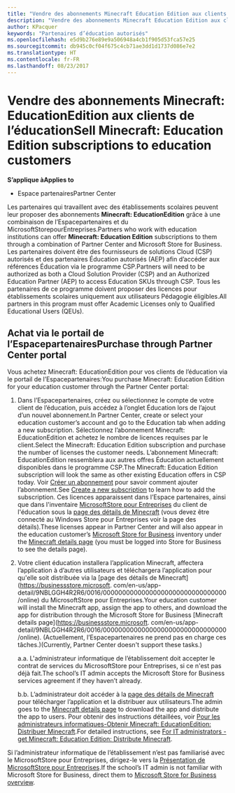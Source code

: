 ```yaml
---
title: "Vendre des abonnements Minecraft Education Edition aux clients de l’éducation"
description: "Vendre des abonnements Minecraft Education Edition aux clients de l’éducation"
author: KPacquer
keywords: "Partenaires d’éducation autorisés"
ms.openlocfilehash: e5d9b276e89e9a506948a4cb1f905d53fca57e25
ms.sourcegitcommit: db945c0cf04f675c4cb71ae3dd1d1737d086e7e2
ms.translationtype: HT
ms.contentlocale: fr-FR
ms.lasthandoff: 08/23/2017
---
```

# <a name="sell-minecraft-education-edition-subscriptions-to-education-customers"></a><span data-ttu-id="03717-104">Vendre des abonnements Minecraft: EducationEdition aux clients de l’éducation</span><span class="sxs-lookup"><span data-stu-id="03717-104">Sell Minecraft: Education Edition subscriptions to education customers</span></span>

**<span data-ttu-id="03717-105">S’applique à</span><span class="sxs-lookup"><span data-stu-id="03717-105">Applies to</span></span>**

-  <span data-ttu-id="03717-106">Espace partenaires</span><span class="sxs-lookup"><span data-stu-id="03717-106">Partner Center</span></span>

<span data-ttu-id="03717-107">Les partenaires qui travaillent avec des établissements scolaires peuvent leur proposer des abonnements **Minecraft: EducationEdition** grâce à une combinaison de l’Espacepartenaires et du MicrosoftStorepourEntreprises.</span><span class="sxs-lookup"><span data-stu-id="03717-107">Partners who work with education institutions can offer **Minecraft: Education Edition** subscriptions to them through a combination of Partner Center and Microsoft Store for Business.</span></span>  <span data-ttu-id="03717-108">Les partenaires doivent être des fournisseurs de solutions Cloud (CSP) autorisés et des partenaires Éducation autorisés (AEP) afin d’accéder aux références Éducation via le programme CSP.</span><span class="sxs-lookup"><span data-stu-id="03717-108">Partners will need to be authorized as both a Cloud Solution Provider (CSP) and an Authorized Education Partner (AEP) to access Education SKUs through CSP.</span></span>  <span data-ttu-id="03717-109">Tous les partenaires de ce programme doivent proposer des licences pour établissements scolaires uniquement aux utilisateurs Pédagogie éligibles.</span><span class="sxs-lookup"><span data-stu-id="03717-109">All partners in this program must offer Academic Licenses only to Qualified Educational Users (QEUs).</span></span> 

## <a name="purchase-through-partner-center-portal"></a><span data-ttu-id="03717-110">Achat via le portail de l’Espacepartenaires</span><span class="sxs-lookup"><span data-stu-id="03717-110">Purchase through Partner Center portal</span></span> 
<span data-ttu-id="03717-111">Vous achetez Minecraft: EducationEdition pour vos clients de l’éducation via le portail de l’Espacepartenaires:</span><span class="sxs-lookup"><span data-stu-id="03717-111">You purchase Minecraft: Education Edition for your education customer through the Partner Center portal:</span></span> 

  1.  <span data-ttu-id="03717-112">Dans l’Espacepartenaires, créez ou sélectionnez le compte de votre client de l’éducation, puis accédez à l’onglet Éducation lors de l’ajout d’un nouvel abonnement.</span><span class="sxs-lookup"><span data-stu-id="03717-112">In Partner Center, create or select your education customer’s account and go to the Education tab when adding a new subscription.</span></span>  <span data-ttu-id="03717-113">Sélectionnez l’abonnement Minecraft: EducationEdition et achetez le nombre de licences requises par le client.</span><span class="sxs-lookup"><span data-stu-id="03717-113">Select the Minecraft: Education Edition subscription and purchase the number of licenses the customer needs.</span></span> <span data-ttu-id="03717-114">L’abonnement Minecraft: EducationEdition ressemblera aux autres offres Éducation actuellement disponibles dans le programme CSP.</span><span class="sxs-lookup"><span data-stu-id="03717-114">The Minecraft: Education Edition subscription will look the same as other existing Education offers in CSP today.</span></span> <span data-ttu-id="03717-115">Voir [Créer un abonnement](create-a-new-subscription.md) pour savoir comment ajouter l’abonnement.</span><span class="sxs-lookup"><span data-stu-id="03717-115">See [Create a new subscription](create-a-new-subscription.md) to learn how to add the subscription.</span></span> <span data-ttu-id="03717-116">Ces licences apparaissent dans l’Espace partenaires, ainsi que dans l'inventaire [MicrosoftStore pour Entreprises](https://www.microsoft.com/business-store) du client de l'éducation sous la [page des détails de Minecraft](https://businessstore.microsoft.com/en-us/app-detail/9NBLGGH4R2R6/0016/00000000000000000000000000000000/online) (vous devez être connecté au Windows Store pour Entreprises voir la page des détails).</span><span class="sxs-lookup"><span data-stu-id="03717-116">These licenses appear in Partner Center and will also appear in the education customer’s [Microsoft Store for Business](https://www.microsoft.com/business-store) inventory under the [Minecraft details page](https://businessstore.microsoft.com/en-us/app-detail/9NBLGGH4R2R6/0016/00000000000000000000000000000000/online) (you must be logged into Store for Business to see the details page).</span></span> 

  2.  <span data-ttu-id="03717-117">Votre client éducation installera l’application Minecraft, affectera l’application à d’autres utilisateurs et téléchargera l’application pour qu'elle soit distribuée via la [page des détails de Minecraft](https://businessstore.microsoft. com/en-us/app-detail/9NBLGGH4R2R6/0016/00000000000000000000000000000000/online) du MicrosoftStore pour Entreprises.</span><span class="sxs-lookup"><span data-stu-id="03717-117">Your education customer will install the Minecraft app, assign the app to others, and download the app for distribution through the Microsoft Store for Business [Minecraft details page](https://businessstore.microsoft. com/en-us/app-detail/9NBLGGH4R2R6/0016/00000000000000000000000000000000/online).</span></span> <span data-ttu-id="03717-118">(Actuellement, l’Espacepartenaires ne prend pas en charge ces tâches.)</span><span class="sxs-lookup"><span data-stu-id="03717-118">(Currently, Partner Center doesn't support these tasks.)</span></span>

      <span data-ttu-id="03717-119">a.</span><span class="sxs-lookup"><span data-stu-id="03717-119">a.</span></span> <span data-ttu-id="03717-120">L'administrateur informatique de l’établissement doit accepter le contrat de services du MicrosoftStore pour Entreprises, si ce n'est pas déjà fait.</span><span class="sxs-lookup"><span data-stu-id="03717-120">The school’s IT admin accepts the Microsoft Store for Business services agreement if they haven’t already.</span></span> 

      <span data-ttu-id="03717-121">b.</span><span class="sxs-lookup"><span data-stu-id="03717-121">b.</span></span> <span data-ttu-id="03717-122">L’administrateur doit accéder à la [page des détails de Minecraft](https://businessstore.microsoft.com/en-us/app-detail/9NBLGGH4R2R6/0016/00000000000000000000000000000000/online) pour télécharger l’application et la distribuer aux utilisateurs.</span><span class="sxs-lookup"><span data-stu-id="03717-122">The admin goes to the [Minecraft details page](https://businessstore.microsoft.com/en-us/app-detail/9NBLGGH4R2R6/0016/00000000000000000000000000000000/online) to download the app and distribute the app to users.</span></span> <span data-ttu-id="03717-123">Pour obtenir des instructions détaillées, voir [Pour les administrateurs informatiques-Obtenir Minecraft: EducationEdition: Distribuer Minecraft](https://docs.microsoft.com/education/windows/school-get-minecraft#distribute-minecraft).</span><span class="sxs-lookup"><span data-stu-id="03717-123">For detailed instructions, see [For IT administrators - get Minecraft: Education Edition: Distribute Minecraft](https://docs.microsoft.com/education/windows/school-get-minecraft#distribute-minecraft).</span></span>
    
  <span data-ttu-id="03717-124">Si l’administrateur informatique de l’établissement n’est pas familiarisé avec le MicrosoftStore pour Entreprises, dirigez-le vers la [Présentation de MicrosoftStore pour Entreprises](https://docs.microsoft.com/microsoft-store/windows-store-for-business-overview).</span><span class="sxs-lookup"><span data-stu-id="03717-124">If the school’s IT admin is not familiar with Microsoft Store for Business, direct them to [Microsoft Store for Business overview](https://docs.microsoft.com/microsoft-store/windows-store-for-business-overview).</span></span> 

<!-- ## Purchase through Partner Center API 

To help your education customers buy and deploy Minecraft: Education Edition through the Partner Center API:
  
  1.  See [Create an order](https://msdn.microsoft.com/library/partnercenter/mt634667.aspx(d=robot)) to learn how to use the Partner Center API to buy the desired number of licenses of Minecraft: Education Edition subscription.  Be sure to use the following Offer ID:  
     
      "OfferId": "EE10CBD2-7A12-45DE-BE11-0C2C7C6EEEB1"
     
      See [Get a list of subscriptions by ID](https://msdn.microsoft.com/library/partnercenter/mt683489.aspx) to learn how to see these licenses.  Note that these will also appear in the education customer’s [Microsoft Store for Business](https://www.microsoft.com/business-store) inventory under the [Minecraft details page](https://businessstore.microsoft.com/en-us/app-detail/9NBLGGH4R2R6/0016/00000000000000000000000000000000/online) (you must be logged into Store for Business to see this page).    

  2. Direct your education customer to distribute Minecraft through the Microsoft Store for Business [Minecraft details page](https://businessstore.microsoft.com/en-us/app-detail/9NBLGGH4R2R6/0016/00000000000000000000000000000000/online). Through Microsoft Store for Business, they can install the app, assign the app to others, and download the app to distribute. (Currently, Partner Center doesn't support these tasks.) 

     a. The school’s IT admin accepts the Microsoft Store for Business services agreement if they haven’t already.
    
     b. The admin goes to the Minecraft details page to download the app and distribute the app to users. For detailed instructions, see [For IT administrators - get Minecraft: Education Edition: Distribute Minecraft](https://docs.microsoft.com/education/windows/school-get-minecraft#distribute-minecraft). 

  If the school’s IT admin is not familiar with Microsoft Store for Business, direct them to [Microsoft Store for Business overview](https://docs.microsoft.com/microsoft-store/windows-store-for-business-overview). 

-->